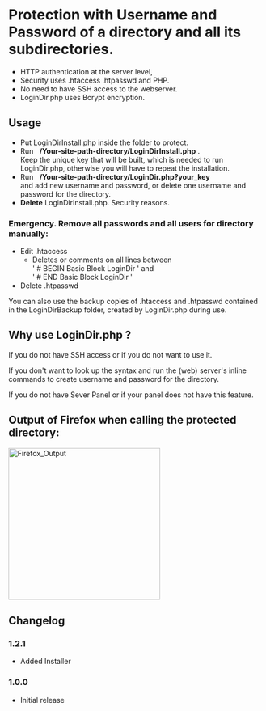 # Protection with Username and Password of a directory and all its subdirectories.
* HTTP authentication at the server level,
* Security uses .htaccess .htpasswd and PHP.
* No need to have SSH access to the webserver.
* LoginDir.php uses Bcrypt encryption.
## Usage
- Put LoginDirInstall.php inside the folder to protect.
- Run &nbsp; **/Your-site-path-directory/LoginDirInstall.php** . <br>Keep the unique key that will be built, which is needed to run LoginDir.php, otherwise you will have to repeat the installation.
- Run &nbsp; **/Your-site-path-directory/LoginDir.php?your_key**  <br>and add new username and password, or delete one username and password for the directory.
- **Delete** LoginDirInstall.php. Security reasons.
### Emergency. Remove all passwords and all users for directory manually:
*  Edit .htaccess
    * Deletes or comments on all lines between<br> 
      ' # BEGIN Basic Block LoginDir ' and<br> 
      ' # END Basic Block LoginDir '
* Delete .htpasswd 

You can also use the backup copies of .htaccess and .htpasswd contained in the LoginDirBackup folder, created by LoginDir.php during use.


## Why use LoginDir.php ?
If you do not have SSH access or if you do not want to use it. 

If you don't want to look up the syntax and run the (web) server's inline commands to create username and password for the directory. 

If you do not have Sever Panel or if your panel does not have this feature.

## Output of Firefox when calling the protected directory:
<img src="https://captcha-ajax.eu/LoginDirAssetsGitHub/Http_Login_700.jpg" alt="Firefox_Output" width="300" height="auto">

## Changelog
### 1.2.1
* Added Installer


### 1.0.0
* Initial release

